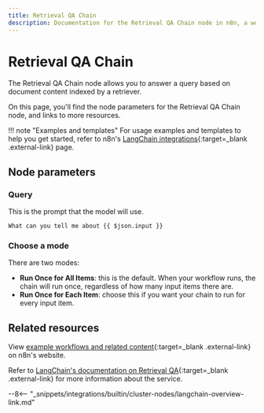 ```yaml
---
title: Retrieval QA Chain
description: Documentation for the Retrieval QA Chain node in n8n, a workflow automation platform. Includes details of operations and configuration, and links to examples and credentials information.
---
```


# Retrieval QA Chain

The Retrieval QA Chain node allows you to answer a query based on document content indexed by a retriever.

On this page, you'll find the node parameters for the  Retrieval QA Chain node, and links to more resources.

!!! note "Examples and templates"
	For usage examples and templates to help you get started, refer to n8n's [LangChain integrations](https://n8n.io/integrations/langchain/){:target=_blank .external-link} page.
	
## Node parameters

### Query

This is the prompt that the model will use.

```
What can you tell me about {{ $json.input }}
```
	
### Choose a mode

There are two modes:

* **Run Once for All Items**: this is the default. When your workflow runs, the chain will run once, regardless of how many input items there are.
* **Run Once for Each Item**: choose this if you want your chain to run for every input item.

## Related resources

View [example workflows and related content](https://n8n.io/integrations/langchain/){:target=_blank .external-link} on n8n's website.

Refer to [LangChain's documentation on Retrieval QA](https://js.langchain.com/docs/modules/chains/popular/vector_db_qa){:target=_blank .external-link} for more information about the service.

--8<-- "_snippets/integrations/builtin/cluster-nodes/langchain-overview-link.md"
